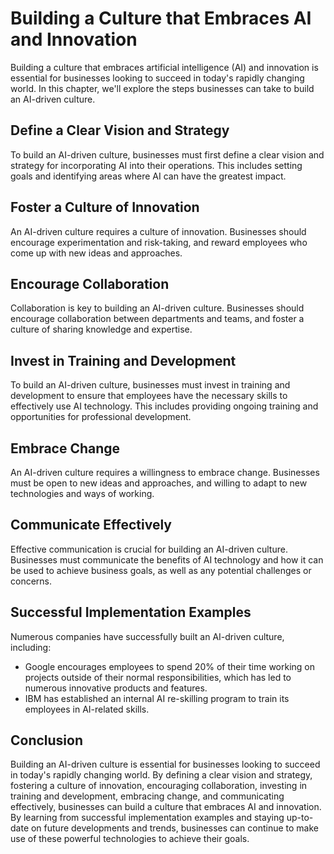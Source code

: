 # Building a Culture that Embraces AI and Innovation

Building a culture that embraces artificial intelligence (AI) and innovation is essential for businesses looking to succeed in today's rapidly changing world. In this chapter, we'll explore the steps businesses can take to build an AI-driven culture.

Define a Clear Vision and Strategy
----------------------------------

To build an AI-driven culture, businesses must first define a clear vision and strategy for incorporating AI into their operations. This includes setting goals and identifying areas where AI can have the greatest impact.

Foster a Culture of Innovation
------------------------------

An AI-driven culture requires a culture of innovation. Businesses should encourage experimentation and risk-taking, and reward employees who come up with new ideas and approaches.

Encourage Collaboration
-----------------------

Collaboration is key to building an AI-driven culture. Businesses should encourage collaboration between departments and teams, and foster a culture of sharing knowledge and expertise.

Invest in Training and Development
----------------------------------

To build an AI-driven culture, businesses must invest in training and development to ensure that employees have the necessary skills to effectively use AI technology. This includes providing ongoing training and opportunities for professional development.

Embrace Change
--------------

An AI-driven culture requires a willingness to embrace change. Businesses must be open to new ideas and approaches, and willing to adapt to new technologies and ways of working.

Communicate Effectively
-----------------------

Effective communication is crucial for building an AI-driven culture. Businesses must communicate the benefits of AI technology and how it can be used to achieve business goals, as well as any potential challenges or concerns.

Successful Implementation Examples
----------------------------------

Numerous companies have successfully built an AI-driven culture, including:

* Google encourages employees to spend 20% of their time working on projects outside of their normal responsibilities, which has led to numerous innovative products and features.
* IBM has established an internal AI re-skilling program to train its employees in AI-related skills.

Conclusion
----------

Building an AI-driven culture is essential for businesses looking to succeed in today's rapidly changing world. By defining a clear vision and strategy, fostering a culture of innovation, encouraging collaboration, investing in training and development, embracing change, and communicating effectively, businesses can build a culture that embraces AI and innovation. By learning from successful implementation examples and staying up-to-date on future developments and trends, businesses can continue to make use of these powerful technologies to achieve their goals.
